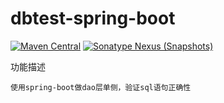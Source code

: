 # dbtest-spring-boot
[![Maven Central](https://maven-badges.herokuapp.com/maven-central/com.github.fartherp/dbtest-spring-boot/badge.svg)](https://maven-badges.herokuapp.com/maven-central/com.github.fartherp/dbtest-spring-boot/)
[![Sonatype Nexus (Snapshots)](https://img.shields.io/nexus/s/https/oss.sonatype.org/com.github.fartherp/dbtest-spring-boot.svg)](https://oss.sonatype.org/content/repositories/snapshots/com/github/fartherp/dbtest-spring-boot)


功能描述

```
使用spring-boot做dao层单侧，验证sql语句正确性
```